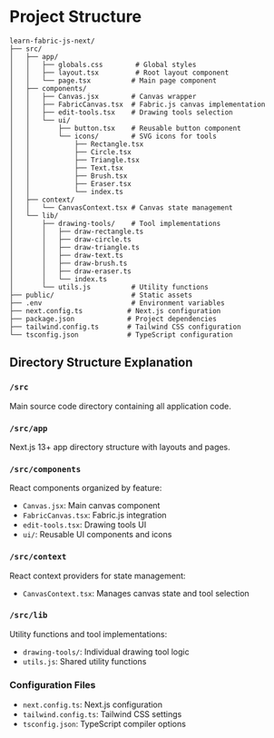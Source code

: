 # Project Structure

```
learn-fabric-js-next/
├── src/
│   ├── app/
│   │   ├── globals.css        # Global styles
│   │   ├── layout.tsx         # Root layout component
│   │   └── page.tsx          # Main page component
│   ├── components/
│   │   ├── Canvas.jsx        # Canvas wrapper
│   │   ├── FabricCanvas.tsx  # Fabric.js canvas implementation
│   │   ├── edit-tools.tsx    # Drawing tools selection
│   │   └── ui/
│   │       ├── button.tsx    # Reusable button component
│   │       └── icons/        # SVG icons for tools
│   │           ├── Rectangle.tsx
│   │           ├── Circle.tsx
│   │           ├── Triangle.tsx
│   │           ├── Text.tsx
│   │           ├── Brush.tsx
│   │           ├── Eraser.tsx
│   │           └── index.ts
│   ├── context/
│   │   └── CanvasContext.tsx # Canvas state management
│   └── lib/
│       ├── drawing-tools/    # Tool implementations
│       │   ├── draw-rectangle.ts
│       │   ├── draw-circle.ts
│       │   ├── draw-triangle.ts
│       │   ├── draw-text.ts
│       │   ├── draw-brush.ts
│       │   ├── draw-eraser.ts
│       │   └── index.ts
│       └── utils.js          # Utility functions
├── public/                   # Static assets
├── .env                      # Environment variables
├── next.config.ts           # Next.js configuration
├── package.json             # Project dependencies
├── tailwind.config.ts       # Tailwind CSS configuration
└── tsconfig.json            # TypeScript configuration
```

## Directory Structure Explanation

### `/src`

Main source code directory containing all application code.

### `/src/app`

Next.js 13+ app directory structure with layouts and pages.

### `/src/components`

React components organized by feature:

- `Canvas.jsx`: Main canvas component
- `FabricCanvas.tsx`: Fabric.js integration
- `edit-tools.tsx`: Drawing tools UI
- `ui/`: Reusable UI components and icons

### `/src/context`

React context providers for state management:

- `CanvasContext.tsx`: Manages canvas state and tool selection

### `/src/lib`

Utility functions and tool implementations:

- `drawing-tools/`: Individual drawing tool logic
- `utils.js`: Shared utility functions

### Configuration Files

- `next.config.ts`: Next.js configuration
- `tailwind.config.ts`: Tailwind CSS settings
- `tsconfig.json`: TypeScript compiler options
